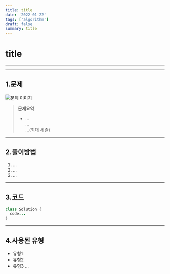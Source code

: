 ```yaml
---
title: title
date: '2022-01-22'
tags: ['algorithm']
draft: false
summary: title
---
```


# **title**

---

<TOCInline toc={props.toc} asDisclosure />

---

## 1.문제

![문제 이미지](/static/...)

> **문제요약**
>
> - ...  
>   ...  
>   ...(최대 세줄)

---

## 2.풀이방법

1. ...
2. ...
3. ...

---

## 3.코드

```java
class Solution {
  code...
}
```

---

## 4.사용된 유형

- 유형1
- 유형2
- 유형3 ...
